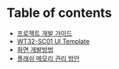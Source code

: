 # Table of contents

* [프로젝트 개발 가이드](README.md)
* [WT32-SC01 UI Template](wt32-sc01-ui-template.md)
* [화면 개발방법](undefined.md)
* [플래쉬 메모리 관리 방안](undefined-1.md)
